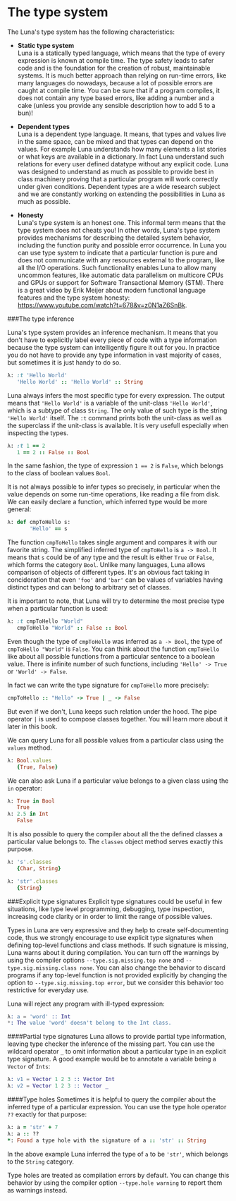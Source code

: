 # The type system
The Luna's type system has the following characteristics:

* **Static type system**<br/>
  Luna is a statically typed language, which means that the type of every expression is known at compile time. The type safety leads to safer code and is the foundation for the creation of robust, maintainable systems. It is much better approach than relying on run-time errors, like many languages do nowadays, because a lot of possible errors are caught at compile time. You can be sure that if a program compiles, it does not contain any type based errors, like adding a number and a cake (unless you provide any sensible description how to add 5 to a bun)!

* **Dependent types** <br/>
  Luna is a dependent type language. It means, that types and values live in the same space, can be mixed and that types can depend on the values. For example Luna understands how many elements a list stories or what keys are available in a dictionary. In fact Luna understand such relations for every user defined datatype without any explicit code. Luna was designed to understand as much as possible to provide best in class machinery proving that a particular program will work correctly under given conditions. Dependent types are a wide research subject and we are constantly working on extending the possibilities in Luna as much as possible.

* **Honesty** <br/>
  Luna's type system is an honest one. This informal term means that the type system does not cheats you! In other words, Luna's type system provides mechanisms for describing the detailed system behavior, including the function purity and possible error occurrence. In Luna you can use type system to indicate that a particular function is pure and does not communicate with any resources external to the program, like all the I/O operations. Such functionality enables Luna to allow many uncommon features, like automatic data parallelism on multicore CPUs and GPUs or support for Software Transactional Memory (STM). There is a great video by Erik Meijer about modern functional language features and the type system honesty: https://www.youtube.com/watch?t=678&v=z0N1aZ6SnBk.


###The type inference

Luna's type system provides an inference mechanism. It means that you don't have to explicitly label every piece of code with a type information because the type system can intelligently figure it out for you. In practice you do not have to provide any type information in vast majority of cases, but sometimes it is just handy to do so.

```ruby
λ: :t 'Hello World'
   'Hello World' :: 'Hello World' :: String
```

Luna always infers the most specific type for every expression. The output means that `'Hello World'` is a variable of the unit-class `'Hello World'`, which is a subtype of class `String`. The only value of such type is the string `'Hello World'` itself. The `:t` command prints both the unit-class as well as the superclass if the unit-class is available. It is very usefull especially when inspecting the types.

```ruby
λ: :t 1 == 2
   1 == 2 :: False :: Bool
```

In the same fashion, the type of expression `1 == 2` is `False`, which belongs to the class of boolean values `Bool`. 

It is not always possible to infer types so precisely, in particular when the value depends on some run-time operations, like reading a file from disk. We can easily declare a function, which inferred type would be more general:

```ruby
λ: def cmpToHello s:
       'Hello' == s
```

The function `cmpToHello` takes single argument and compares it with our favorite string. The simplified inferred type of `cmpToHello` is `a -> Bool`. It means that `s` could be of any type and the result is either `True` or `False`, which forms the category `Bool`. Unlike many languages, Luna allows comparison of objects of different types. It's an obvious fact taking in concideration that even `'foo'` and `'bar'` can be values of variables having distinct types and can belong to arbitrary set of classes.

It is important to note, that Luna will try to determine the most precise type when a particular function is used:

```ruby
λ: :t cmpToHello "World"
   cmpToHello "World" :: False :: Bool
```

Even though the type of `cmpToHello` was inferred as `a -> Bool`, the type of `cmpToHello "World"` is `False`. You can think about the function `cmpToHello` like about all possible functions from a particular sentence to a boolean value. There is infinite number of such functions, including `'Hello' -> True` or `'World' -> False`.

In fact we can write the type signature for `cmpToHello` more precisely:

```ruby
cmpToHello :: "Hello" -> True | _ -> False
```
But even if we don't, Luna keeps such relation under the hood. The pipe operator `|` is used to compose classes together. You will learn more about it later in this book.

We can query Luna for all possible values from a particular class using the `values` method.

```ruby
λ: Bool.values
   {True, False}
```

We can also ask Luna if a particular value belongs to a given class using the `in` operator:

```ruby
λ: True in Bool
   True
λ: 2.5 in Int
   False
```

It is also possible to query the compiler about all the the defined classes a particular value belongs to. The `classes` object method serves exactly this purpose.

```ruby
λ: 's'.classes
   {Char, String}

λ: 'str'.classes
   {String}
```


###Explicit type signatures
Explicit type signatures could be useful in few situations, like type level programming, debugging, type inspection, increasing code clarity or in order to limit the range of possible values.

Types in Luna are very expressive and they help to create self-documenting code, thus we strongly encourage to use explicit type signatures when defining top-level functions and class methods. If such signature is missing, Luna warns about it during compilation. You can turn off the warnings by using the compiler options `--type.sig.missing.top none` and `--type.sig.missing.class none`. You can also change the behavior to discard programs if any top-level function is not provided explicitly by changing the option to `--type.sig.missing.top error`, but we consider this behavior too restrictive for everyday use.

Luna will reject any program with ill-typed expression:
```erlang
λ: a = 'word' :: Int
*: The value 'word' doesn't belong to the Int class.
```

####Partial type signatures
Luna allows to provide partial type information, leaving type checker the inference of the missing part. You can use the wildcard operator `_` to omit information about a particular type in an explicit type signature. A good example would be to annotate a variable being a `Vector` of `Ints`:

```erlang
λ: v1 = Vector 1 2 3 :: Vector Int
λ: v2 = Vector 1 2 3 :: Vector _
```

####Type holes
Sometimes it is helpful to query the compiler about the inferred type of a particular expression. You can use the type hole operator `??` exactly for that purpose:

```ruby
λ: a = 'str' + 7
λ: a :: ??
*: Found a type hole with the signature of a :: 'str' :: String
```

In the above example Luna inferred the type of `a` to be `'str'`, which belongs to the `String` category.

Type holes are treated as compilation errors by default. You can change this behavior by using the compiler option `--type.hole warning` to report them as warnings instead.



